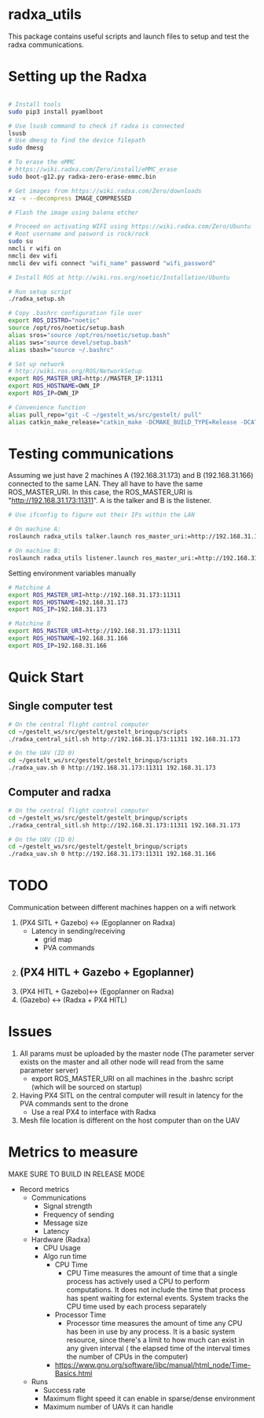 # radxa_utils
This package contains useful scripts and launch files to setup and test the radxa communications.

# Setting up the Radxa

```bash

# Install tools
sudo pip3 install pyamlboot

# Use lsusb command to check if radxa is connected
lsusb
# Use dmesg to find the device filepath
sudo dmesg

# To erase the eMMC 
# https://wiki.radxa.com/Zero/install/eMMC_erase
sudo boot-g12.py radxa-zero-erase-emmc.bin

# Get images from https://wiki.radxa.com/Zero/downloads
xz -v --decompress IMAGE_COMPRESSED

# Flash the image using balena etcher

# Proceed on activating WIFI using https://wiki.radxa.com/Zero/Ubuntu
# Root username and pasword is rock/rock
sudo su
nmcli r wifi on
nmcli dev wifi
nmcli dev wifi connect "wifi_name" password "wifi_password"

# Install ROS at http://wiki.ros.org/noetic/Installation/Ubuntu

# Run setup script
./radxa_setup.sh

# Copy .bashrc configuration file over
export ROS_DISTRO="noetic"
source /opt/ros/noetic/setup.bash
alias sros="source /opt/ros/noetic/setup.bash"
alias sws="source devel/setup.bash"
alias sbash="source ~/.bashrc"

# Set up network
# http://wiki.ros.org/ROS/NetworkSetup
export ROS_MASTER_URI=http://MASTER_IP:11311
export ROS_HOSTNAME=OWN_IP
export ROS_IP=OWN_IP

# Convenience function
alias pull_repo="git -C ~/gestelt_ws/src/gestelt/ pull"
alias catkin_make_release="catkin_make -DCMAKE_BUILD_TYPE=Release -DCATKIN_BLACKLIST_PACKAGES="rviz_plugins""
```

# Testing communications
Assuming we just have 2 machines A (192.168.31.173) and B (192.168.31.166) connected to the same LAN.
They all have to have the same ROS_MASTER_URI. In this case, the ROS_MASTER_URI is "http://192.168.31.173:11311". A is the talker and B is the listener.


```bash
# Use ifconfig to figure out their IPs within the LAN

# On machine A:
roslaunch radxa_utils talker.launch ros_master_uri:=http://192.168.31.173:11311 ros_ip:=192.168.31.173

# On machine B:
roslaunch radxa_utils listener.launch ros_master_uri:=http://192.168.31.173:11311 ros_ip:=192.168.31.166
```

Setting environment variables manually
```bash
# Matchine A
export ROS_MASTER_URI=http://192.168.31.173:11311
export ROS_HOSTNAME=192.168.31.173
export ROS_IP=192.168.31.173

# Matchine B
export ROS_MASTER_URI=http://192.168.31.173:11311
export ROS_HOSTNAME=192.168.31.166
export ROS_IP=192.168.31.166
```

# Quick Start

## Single computer test
```bash
# On the central flight control computer
cd ~/gestelt_ws/src/gestelt/gestelt_bringup/scripts
./radxa_central_sitl.sh http://192.168.31.173:11311 192.168.31.173

# On the UAV (ID 0)
cd ~/gestelt_ws/src/gestelt/gestelt_bringup/scripts
./radxa_uav.sh 0 http://192.168.31.173:11311 192.168.31.173
```

## Computer and radxa
```bash
# On the central flight control computer
cd ~/gestelt_ws/src/gestelt/gestelt_bringup/scripts
./radxa_central_sitl.sh http://192.168.31.173:11311 192.168.31.173

# On the UAV (ID 0)
cd ~/gestelt_ws/src/gestelt/gestelt_bringup/scripts
./radxa_uav.sh 0 http://192.168.31.173:11311 192.168.31.166
```

# TODO
Communication between different machines happen on a wifi network

1. (PX4 SITL + Gazebo) <-> (Egoplanner on Radxa)   
    - Latency in sending/receiving 
        - grid map
        - PVA commands
2. (PX4 HITL + Gazebo + Egoplanner)
    - 
3. (PX4 HITL + Gazebo)<-> (Egoplanner on Radxa)
4. (Gazebo) <-> (Radxa + PX4 HITL)

# Issues
1. All params must be uploaded by the master node (The parameter server exists on the master and all other node will read from the same parameter server)
    - export ROS_MASTER_URI on all machines in the .bashrc script (which will be sourced on startup)
2. Having PX4 SITL on the central computer will result in latency for the PVA commands sent to the drone
    - Use a real PX4 to interface with Radxa
3. Mesh file location is different on the host computer than on the UAV


# Metrics to measure
MAKE SURE TO BUILD IN RELEASE MODE

- Record metrics 
    - Communications
        - Signal strength
        - Frequency of sending 
        - Message size
        - Latency
    - Hardware (Radxa)
        - CPU Usage
        - Algo run time
            - CPU Time
                - CPU Time measures the amount of time that a single process has actively used a CPU to perform computations. It does not include the time that process has spent waiting for external events. System tracks the CPU time used by each process separately
            - Processor Time
                - Processor time measures the amount of time any CPU has been in use by any process. It is a basic system resource, since there's a limit to how much can exist in any given interval ( the elapsed time of the interval times the number of CPUs in the computer)
            - https://www.gnu.org/software/libc/manual/html_node/Time-Basics.html
    - Runs
        - Success rate
        - Maximum flight speed it can enable in sparse/dense environment
        - Maximum number of UAVs it can handle